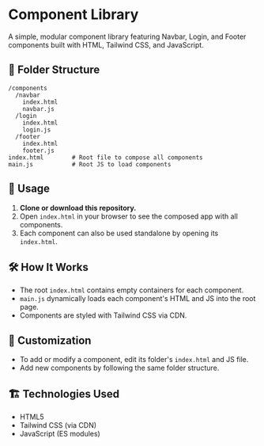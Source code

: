 # Component Library

A simple, modular component library featuring Navbar, Login, and Footer components built with HTML, Tailwind CSS, and JavaScript.

## 📁 Folder Structure

```
/components
  /navbar
    index.html
    navbar.js
  /login
    index.html
    login.js
  /footer
    index.html
    footer.js
index.html        # Root file to compose all components
main.js           # Root JS to load components
```

## 🚀 Usage

1. **Clone or download this repository.**
2. Open `index.html` in your browser to see the composed app with all components.
3. Each component can also be used standalone by opening its `index.html`.

## 🛠️ How It Works

- The root `index.html` contains empty containers for each component.
- `main.js` dynamically loads each component's HTML and JS into the root page.
- Components are styled with Tailwind CSS via CDN.

## 🧩 Customization

- To add or modify a component, edit its folder's `index.html` and JS file.
- Add new components by following the same folder structure.

## 🏗️ Technologies Used

- HTML5
- Tailwind CSS (via CDN)
- JavaScript (ES modules)

